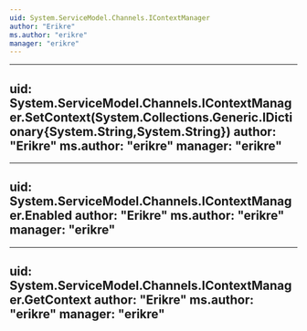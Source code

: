 ```yaml
---
uid: System.ServiceModel.Channels.IContextManager
author: "Erikre"
ms.author: "erikre"
manager: "erikre"
---
```


---
uid: System.ServiceModel.Channels.IContextManager.SetContext(System.Collections.Generic.IDictionary{System.String,System.String})
author: "Erikre"
ms.author: "erikre"
manager: "erikre"
---

---
uid: System.ServiceModel.Channels.IContextManager.Enabled
author: "Erikre"
ms.author: "erikre"
manager: "erikre"
---

---
uid: System.ServiceModel.Channels.IContextManager.GetContext
author: "Erikre"
ms.author: "erikre"
manager: "erikre"
---
